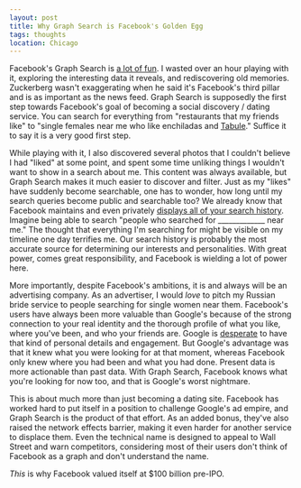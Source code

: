 ```yaml
---
layout: post
title: Why Graph Search is Facebook's Golden Egg
tags: thoughts
location: Chicago
---
```


Facebook's Graph Search is [a lot of fun](http://actualfacebookgraphsearches.tumblr.com/). I wasted over an hour playing with it, exploring the interesting data it reveals, and rediscovering old memories. Zuckerberg wasn't exaggerating when he said it's Facebook's third pillar and is as important as the news feed. Graph Search is supposedly the first step towards Facebook's goal of becoming a social discovery / dating service. You can search for everything from "restaurants that my friends like" to "single females near me who like enchiladas and [Tabule](https://tabuleapp.com)." Suffice it to say it is a very good first step.

While playing with it, I also discovered several photos that I couldn't believe I had "liked" at some point, and spent some time unliking things I wouldn't want to show in a search about me. This content was always available, but Graph Search makes it much easier to discover and filter. Just as my "likes" have suddenly become searchable, one has to wonder, how long until my search queries become public and searchable too? We already know that Facebook maintains and even privately [displays all of your search history](http://techcrunch.com/2012/09/21/facebook-search-history/). Imagine being able to search "people who searched for _____________ near me." The thought that everything I'm searching for might be visible on my timeline one day terrifies me. Our search history is probably the most accurate source for determining our interests and personalities. With great power, comes great responsibility, and Facebook is wielding a lot of power here.

More importantly, despite Facebook's ambitions, it is and always will be an advertising company. As an advertiser, I would *love* to pitch my Russian bride service to people searching for single women near them. Facebook's users have always been more valuable than Google's because of the strong connection to your real identity and the thorough profile of what you like, where you've been, and who your friends are. Google is [desperate](http://plus.google.com) to have that kind of personal details and engagement. But Google's advantage was that it knew what you were looking for at that moment, whereas Facebook only knew where you had been and what you had done. Present data is more actionable than past data. With Graph Search, Facebook knows what you're looking for now too, and that is Google's worst nightmare.

This is about much more than just becoming a dating site. Facebook has worked hard to put itself in a position to challenge Google's ad empire, and Graph Search is the product of that effort. As an added bonus, they've also raised the network effects barrier, making it even harder for another service to displace them. Even the technical name is designed to appeal to Wall Street and warn competitors, considering most of their users don't think of Facebook as a graph and don't understand the name.

*This* is why Facebook valued itself at $100 billion pre-IPO.